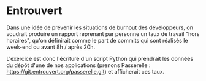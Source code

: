 # Entrouvert

Dans une idée de prévenir les situations de burnout des développeurs, on
voudrait produire un rapport reprenant par personne un taux de travail
"hors horaires", qu'on définirait comme le part de commits qui sont
réalisés le week-end ou avant 8h / après 20h.

L'exercice est donc l'écriture d'un script Python qui prendrait les 
données du dépôt d'une de nos applications (prenons Passerelle :
  https://git.entrouvert.org/passerelle.git) et afficherait ces taux.

